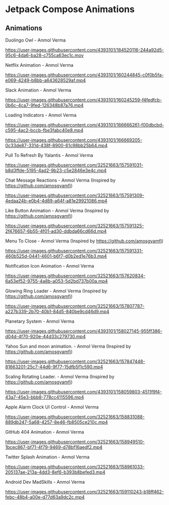 # Jetpack Compose Animations

## Animations

Duolingo Owl - Anmol Verma

https://user-images.githubusercontent.com/4393101/184520116-244a92d5-95c6-4da6-ba28-c755ca63ec1c.mov

Netflix Animation - Anmol Verma

https://user-images.githubusercontent.com/4393101/160244845-c0f0b5fa-e069-4249-b8bb-a643628529af.mp4

Slack Animation - Anmol Verma

https://user-images.githubusercontent.com/4393101/160245259-f4fedfcb-0b6c-4ca7-9fed-126348b87a76.mp4

Loading Indicators - Anmol Verma

https://user-images.githubusercontent.com/4393101/166666261-f00dbcbd-c595-4ac2-bccb-fbe3fabc40e8.mp4

https://user-images.githubusercontent.com/4393101/166669205-0c33de87-331d-438f-8900-61c98bb25b64.mp4



Pull To Refresh By Yalantis - Anmol Verma

https://user-images.githubusercontent.com/32521663/157591031-b8d3ffde-5195-4ad2-9b23-c5e2846e3e4c.mp4

Chat Message Reactions - Anmol Verma (Inspired by https://github.com/amosgyamfi)

https://user-images.githubusercontent.com/32521663/157591309-4edaa24b-e0b4-4d89-a64f-a81e29921086.mp4

Like Button Animation - Anmol Verma (Inspired by https://github.com/amosgyamfi)

https://user-images.githubusercontent.com/32521663/157591325-2f476657-6b55-4f01-ad30-ddbda66cd66d.mp4

Menu To Close - Anmol Verma (Inspired by https://github.com/amosgyamfi)

https://user-images.githubusercontent.com/32521663/157591331-460b525d-0441-4601-b6f7-d0b2ed1e76b3.mp4

Notification Icon Animation - Anmol Verma

https://user-images.githubusercontent.com/32521663/157620834-6a53ef52-9755-4a8b-a053-5d2bd737b00a.mp4

Glowing Ring Loader - Anmol Verma (Inspired by https://github.com/amosgyamfi)

https://user-images.githubusercontent.com/32521663/157807787-a227b339-2b70-40b1-84d5-840be9cd46d9.mp4

Planetary System - Anmol Verma 

https://user-images.githubusercontent.com/4393101/158027145-955ff386-d04d-4f70-920e-44d33c279730.mp4


Yahoo Sun and moon animation. - Anmol Verma (Inspired by https://github.com/amosgyamfi)

https://user-images.githubusercontent.com/32521663/157847448-81663201-25c7-44d6-9f77-15dfb5f1c590.mp4


Scaling Rotating Loader. - Anmol Verma (Inspired by https://github.com/amosgyamfi)

https://user-images.githubusercontent.com/4393101/158059803-4511f9f4-43a7-45e3-bbb8-778cc4115596.mp4

Apple Alarm Clock UI Control - Anmol Verma 

https://user-images.githubusercontent.com/32521663/158831088-889db247-5a68-4257-8e46-fb8505ce210c.mp4

GitHub 404 Animation - Anmol Verma 

https://user-images.githubusercontent.com/32521663/158949510-1bcec867-bf71-4f79-9469-d78bf16aedf2.mp4


Twitter Splash Animation - Anmol Verma

https://user-images.githubusercontent.com/32521663/158961033-205137ae-213a-4dd3-8ef6-b393b8befed3.mp4

Android Dev MadSkills - Anmol Verma

https://user-images.githubusercontent.com/32521663/159110243-b18ff462-febc-48b4-a00e-d77d63a9dc2c.mp4


